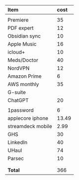 
| Item              | cost  |
| :---------------- | :---- |
|                   |       |
| Premiere          | 35    |
| PDF expert        | 12    |
| Obsidian sync     | 10    |
| Apple Music       | 16    |
| icloud+           | 10    |
| Meds/Doctor       | 40    |
| NordVPN           | 12    |
| Amazon Prime      | 6     |
| AWS monthly       | 35    |
| G-suite           |       |
| ChatGPT           | 20    |
|                   |       |
| 1password         | 6     |
| applecore iphone  | 13.49 |
| streamdeck mobile | 2.99  |
| GHS               | 30    |
| LinkedIn          | 40    |
| UHaul             | 74    |
| Parsec            | 10    |
|                   |       |
|                   |       |
| **Total**         | 366   |
<!-- TBLFM: @>$2=sum(@I..@-1) -->
